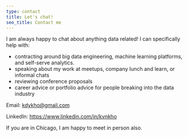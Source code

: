 ```yaml
---
type: contact
title: Let's chat!
seo_title: Contact me
---
```


I am always happy to chat about anything data related! I can specifically help with:

* contracting around big data engineering, machine learning platforms, and self-serve analytics.
* speaking about my work at meetups, company lunch and learn, or informal chats
* reviewing conference proposals
* career advice or portfolio advice for people breaking into the data industry

Email: kdykho@gmail.com

LinkedIn: https://www.linkedin.com/in/kvnkho

If you are in Chicago, I am happy to meet in person also.